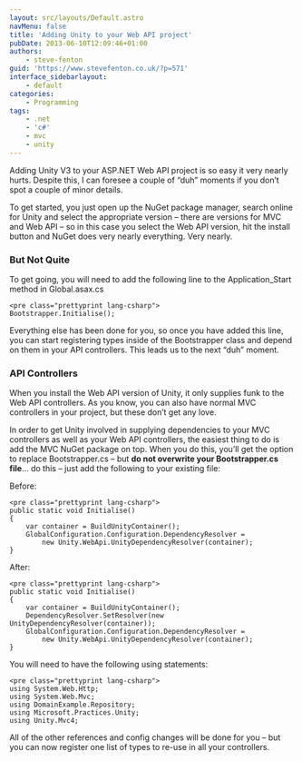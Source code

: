 ```yaml
---
layout: src/layouts/Default.astro
navMenu: false
title: 'Adding Unity to your Web API project'
pubDate: 2013-06-10T12:09:46+01:00
authors:
    - steve-fenton
guid: 'https://www.stevefenton.co.uk/?p=571'
interface_sidebarlayout:
    - default
categories:
    - Programming
tags:
    - .net
    - 'c#'
    - mvc
    - unity
---
```


Adding Unity V3 to your ASP.NET Web API project is so easy it very nearly hurts. Despite this, I can foresee a couple of “duh” moments if you don’t spot a couple of minor details.

To get started, you just open up the NuGet package manager, search online for Unity and select the appropriate version – there are versions for MVC and Web API – so in this case you select the Web API version, hit the install button and NuGet does very nearly everything. Very nearly.

### But Not Quite

To get going, you will need to add the following line to the Application\_Start method in Global.asax.cs

```
<pre class="prettyprint lang-csharp">
Bootstrapper.Initialise();
```
Everything else has been done for you, so once you have added this line, you can start registering types inside of the Bootstrapper class and depend on them in your API controllers. This leads us to the next “duh” moment.

### API Controllers

When you install the Web API version of Unity, it only supplies funk to the Web API controllers. As you know, you can also have normal MVC controllers in your project, but these don’t get any love.

In order to get Unity involved in supplying dependencies to your MVC controllers as well as your Web API controllers, the easiest thing to do is add the MVC NuGet package on top. When you do this, you’ll get the option to replace Bootstrapper.cs – but **do not overwrite your Bootstrapper.cs file**… do this – just add the following to your existing file:

Before:

```
<pre class="prettyprint lang-csharp">
public static void Initialise()
{
    var container = BuildUnityContainer();
    GlobalConfiguration.Configuration.DependencyResolver = 
        new Unity.WebApi.UnityDependencyResolver(container);
}
```
After:

```
<pre class="prettyprint lang-csharp">
public static void Initialise()
{
    var container = BuildUnityContainer();
    DependencyResolver.SetResolver(new UnityDependencyResolver(container));
    GlobalConfiguration.Configuration.DependencyResolver = 
        new Unity.WebApi.UnityDependencyResolver(container);
}
```
You will need to have the following using statements:

```
<pre class="prettyprint lang-csharp">
using System.Web.Http;
using System.Web.Mvc;
using DomainExample.Repository;
using Microsoft.Practices.Unity;
using Unity.Mvc4;
```
All of the other references and config changes will be done for you – but you can now register one list of types to re-use in all your controllers.